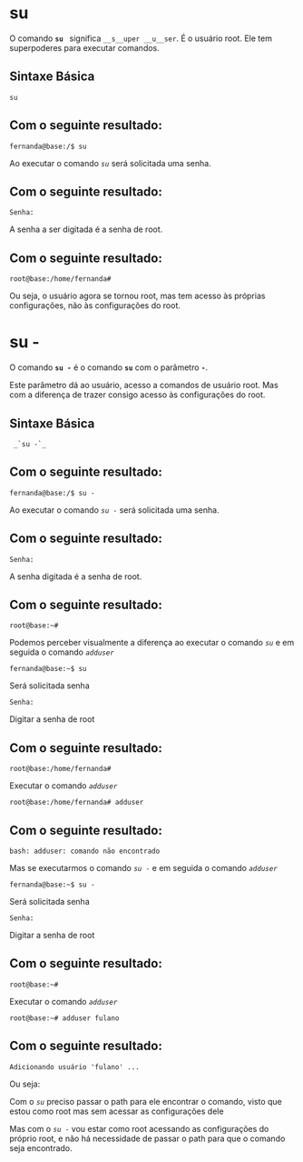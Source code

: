 # su

O comando __`su `__ significa `__s__uper __u__ser`. É o usuário root. Ele tem superpoderes para executar comandos.

## Sintaxe Básica

```
su
```

## Com o seguinte resultado:

```
fernanda@base:/$ su
```

Ao executar o comando _`su`_ será solicitada uma senha.

## Com o seguinte resultado:

```
Senha:
```

A senha a ser digitada é a senha de root.

## Com o seguinte resultado:

```
root@base:/home/fernanda#
```

Ou seja, o usuário agora se tornou root, mas tem acesso às próprias configurações, não às configurações do root.

# su -

O comando __`su -`__ é o comando __`su`__ com o parâmetro __`-`__. 

Este parâmetro dá ao usuário, acesso a comandos de usuário root. Mas com a diferença de trazer consigo acesso às configurações do root.

## Sintaxe Básica

```
 _`su -`_ 
```

## Com o seguinte resultado:

```
fernanda@base:/$ su -
```
Ao executar o comando  _`su -`_ será solicitada uma senha.

## Com o seguinte resultado:

```
Senha:
```

A senha digitada é a senha de root.

## Com o seguinte resultado:

```
root@base:~#
```

Podemos perceber visualmente a diferença ao executar o comando  _`su`_ e em seguida o comando _`adduser`_

```
fernanda@base:~$ su
```

Será solicitada senha

```
Senha:
```
Digitar a senha de root

## Com o seguinte resultado:

```
root@base:/home/fernanda#
```
Executar o comando _`adduser`_

```
root@base:/home/fernanda# adduser
```
## Com o seguinte resultado:

```
bash: adduser: comando não encontrado
```
Mas se executarmos o comando _`su -`_ e em seguida o comando _`adduser`_ 

```
fernanda@base:~$ su -
```

Será solicitada senha

```
Senha:
```
Digitar a senha de root

## Com o seguinte resultado:

```
root@base:~# 
```
Executar o comando _`adduser`_

```
root@base:~# adduser fulano
```
## Com o seguinte resultado:

```
Adicionando usuário 'fulano' ...
```
Ou seja:

Com o _`su`_ preciso passar o path para ele encontrar o comando, visto que estou como root mas sem acessar as configurações dele

Mas com o _`su -`_ vou estar como root acessando as configurações do próprio root, e não há necessidade de passar o path para que o comando seja encontrado.
